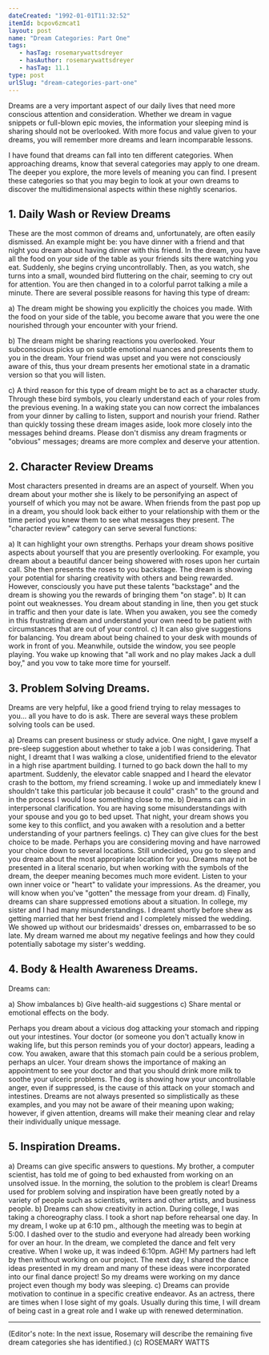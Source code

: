 ```yaml
---
dateCreated: "1992-01-01T11:32:52"
itemId: bcpov6zmcat1
layout: post
name: "Dream Categories: Part One"
tags:
   - hasTag: rosemarywattsdreyer
   - hasAuthor: rosemarywattsdreyer
   - hasTag: 11.1
type: post
urlSlug: "dream-categories-part-one"
---
```


Dreams are a very important aspect of our daily lives that need more conscious attention and consideration. Whether we dream in vague snippets or full-blown epic movies, the information your sleeping mind is sharing should not be overlooked. With more focus and value given to your dreams, you will remember more dreams and learn incomparable lessons. 

I have found that dreams can fall into ten different categories. When approaching dreams, know that several categories may apply to one dream. The deeper you explore, the more levels of meaning you can find. I present these categories so that you may begin to look at your own dreams to discover the multidimensional aspects within these nightly scenarios. 

## 1. Daily Wash or Review Dreams 

These are the most common of dreams and, unfortunately, are often easily dismissed. An example might be: you have dinner with a friend and that night you dream about having dinner with this friend. In the dream, you have all the food on your side of the table as your friends sits there watching you eat. Suddenly, she begins crying uncontrollably. Then, as you watch, she turns into a small, wounded bird fluttering on the chair, seeming to cry out for attention. You are then changed in to a colorful parrot talking a mile a minute. There are several possible reasons for having this type of dream: 

a) The dream might be showing you explicitly the choices you made. With the food on your side of the table, you become aware that you were the one nourished through your encounter with your friend.

b) The dream might be sharing reactions you overlooked. Your subconscious picks up on subtle emotional nuances and presents them to you in the dream. Your friend was upset and you were not consciously aware of this, thus your dream presents her emotional state in a dramatic version so that you will listen. 

c) A third reason for this type of dream might be to act as a character study. Through these bird symbols, you clearly understand each of your roles from the previous evening. In a waking state you can now correct the imbalances from your dinner by calling to listen, support and nourish your friend. Rather than quickly tossing these dream images aside, look more closely into the messages behind dreams. Please don't dismiss any dream fragments or "obvious" messages; dreams are more complex and deserve your attention. 

## 2. Character Review Dreams 

Most characters presented in dreams are an aspect of yourself. When you dream about your mother she is likely to be personifying an aspect of yourself of which you may not be aware. When friends from the past pop up in a dream, you should look back either to your relationship with them or the time period you knew them to see what messages they present. The "character review" category can serve several functions: 

a) It can highlight your own strengths. Perhaps your dream shows positive aspects about yourself that you are presently overlooking. For example, you dream about a beautiful dancer being showered with roses upon her curtain call. She then presents the roses to you backstage. The dream is showing your potential for sharing creativity with others and being rewarded. However, consciously you have put these talents "backstage" and the dream is showing you the rewards of bringing them "on stage". 
b) It can point out weaknesses. You dream about standing in line, then you get stuck in traffic and then your date is late. When you awaken, you see the comedy in this frustrating dream and understand your own need to be patient with circumstances that are out of your control. 
c) It can also give suggestions for balancing. You dream about being chained to your desk with mounds of work in front of you. Meanwhile, outside the window, you see people playing. You wake up knowing that "all work and no play makes Jack a dull boy," and you vow to take more time for yourself. 

## 3. Problem Solving Dreams. 

Dreams are very helpful, like a good friend trying to relay messages to you... all you have to do is ask. There are several ways these problem solving tools can be used. 

a) Dreams can present business or study advice. One night, I gave myself a pre-sleep suggestion about whether to take a job I was considering. That night, I dreamt that I was walking a close, unidentified friend to the elevator in a high rise apartment building. I turned to go back down the hall to my apartment. Suddenly, the elevator cable snapped and I heard the elevator crash to the bottom, my friend screaming. I woke up and immediately knew I shouldn't take this particular job because it could" crash" to the ground and in the process I would lose something close to me.
b) Dreams can aid in interpersonal clarification. You are having some misunderstandings with your spouse and you go to bed upset. That night, your dream shows you some key to this conflict, and you awaken with a resolution and a better understanding of your partners feelings. 
c) They can give clues for the best choice to be made. Perhaps you are considering moving and have narrowed your choice down to several locations. Still undecided, you go to sleep and you dream about the most appropriate location for you. Dreams may not be presented in a literal scenario, but when working with the symbols of the dream, the deeper meaning becomes much more evident. Listen to your own inner voice or "heart" to validate your impressions. As the dreamer, you will know when you've "gotten" the message from your dream. 
d) Finally, dreams can share suppressed emotions about a situation. In college, my sister and I had many misunderstandings. I dreamt shortly before shew as getting married that her best friend and I completely missed the wedding. We showed up without our bridesmaids' dresses on, embarrassed to be so late. My dream warned me about my negative feelings and how they could potentially sabotage my sister's wedding. 

## 4. Body & Health Awareness Dreams. 

Dreams can:

a) Show imbalances
b) Give health-aid suggestions
c) Share mental or emotional effects on the body. 

Perhaps you dream about a vicious dog attacking your stomach and ripping out your intestines. Your doctor (or someone you don't actually know in waking life, but this person reminds you of your doctor) appears, leading a cow. You awaken, aware that this stomach pain could be a serious problem, perhaps an ulcer. Your dream shows the importance of making an appointment to see your doctor and that you should drink more milk to soothe your ulceric problems. The dog is showing how your uncontrollable anger, even if suppressed, is the cause of this attack on your stomach and intestines. Dreams are not always presented so simplistically as these examples, and you may not be aware of their meaning upon waking; however, if given attention, dreams will make their meaning clear and relay their individually unique message. 

## 5. Inspiration Dreams. 

a) Dreams can give specific answers to questions. My brother, a computer scientist, has told me of going to bed exhausted from working on an unsolved issue. In the morning, the solution to the problem is clear! Dreams used for problem solving and inspiration have been greatly noted by a variety of people such as scientists, writers and other artists, and business people. 
b) Dreams can show creativity in action. During college, I was taking a choreography class. I took a short nap before rehearsal one day. In my dream, I woke up at 6:10 pm., although the meeting was to begin at 5:00. I dashed over to the studio and everyone had already been working for over an hour. In the dream, we completed the dance and felt very creative. When I woke up, it was indeed 6:10pm. AGH! My partners had left by then without working on our project. The next day, I shared the dance ideas presented in my dream and many of these ideas were incorporated into our final dance project! So my dreams were working on my dance project even though my body was sleeping. 
c) Dreams can provide motivation to continue in a specific creative endeavor. As an actress, there are times when I lose sight of my goals. Usually during this time, I will dream of being cast in a great role and I wake up with renewed determination. 

<hr>

(Editor's note: In the next issue, Rosemary will describe the remaining five dream categories she has identified.) 
(c) ROSEMARY WATTS
